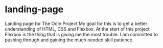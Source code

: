 # landing-page
Landing page for The Odin Project
My goal for this is to get a better understanding of HTML, CSS and Flexbox. 
At the start of this project Flexbox is the thing that is giving me the most trouble. 
I am committed to pushing through and gaining the much needed skill patience.
